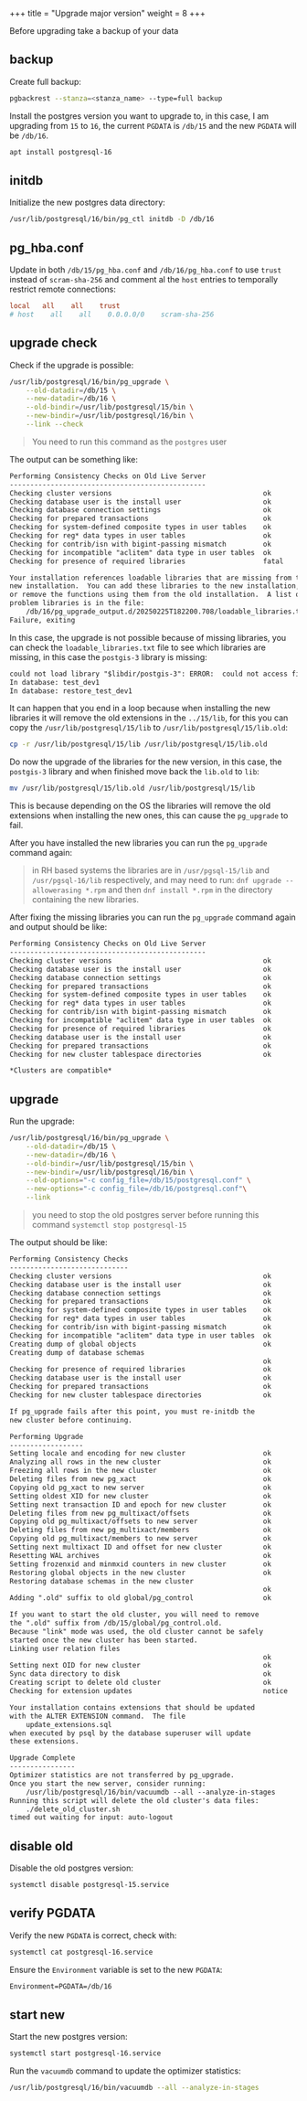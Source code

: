 +++
title = "Upgrade major version"
weight = 8
+++

Before upgrading take a backup of your data

## backup

Create full backup:

```sh
pgbackrest --stanza=<stanza_name> --type=full backup
```

Install the postgres version you want to upgrade to, in this case, I am
upgrading from `15` to `16`, the current `PGDATA` is `/db/15` and the new `PGDATA` will
be `/db/16`.

```sh
apt install postgresql-16
```

## initdb

Initialize the new postgres data directory:

```sh
/usr/lib/postgresql/16/bin/pg_ctl initdb -D /db/16
```

## pg_hba.conf

Update in both `/db/15/pg_hba.conf` and `/db/16/pg_hba.conf` to use `trust` instead of  `scram-sha-256` and comment al the `host` entries to temporally restrict remote connections:

```conf
local   all    all    trust
# host    all    all    0.0.0.0/0    scram-sha-256
```

## upgrade check

Check if the upgrade is possible:

```sh
/usr/lib/postgresql/16/bin/pg_upgrade \
    --old-datadir=/db/15 \
    --new-datadir=/db/16 \
    --old-bindir=/usr/lib/postgresql/15/bin \
    --new-bindir=/usr/lib/postgresql/16/bin \
    --link --check
```

> You need to run this command as the `postgres` user

The output can be something like:

```txt
Performing Consistency Checks on Old Live Server
------------------------------------------------
Checking cluster versions                                     ok
Checking database user is the install user                    ok
Checking database connection settings                         ok
Checking for prepared transactions                            ok
Checking for system-defined composite types in user tables    ok
Checking for reg* data types in user tables                   ok
Checking for contrib/isn with bigint-passing mismatch         ok
Checking for incompatible "aclitem" data type in user tables  ok
Checking for presence of required libraries                   fatal

Your installation references loadable libraries that are missing from the
new installation.  You can add these libraries to the new installation,
or remove the functions using them from the old installation.  A list of
problem libraries is in the file:
    /db/16/pg_upgrade_output.d/20250225T182200.708/loadable_libraries.txt
Failure, exiting
```

In this case, the upgrade is not possible because of missing libraries, you can
check the `loadable_libraries.txt` file to see which libraries are missing, in
this case the `postgis-3` library is missing:

```txt
could not load library "$libdir/postgis-3": ERROR:  could not access file "$libdir/postgis-3": No such file or directory
In database: test_dev1
In database: restore_test_dev1
```

It can happen that you end in a loop because when installing the new libraries
it will remove the old extensions in the `../15/lib`, for this you can copy the
`/usr/lib/postgresql/15/lib` to `/usr/lib/postgresql/15/lib.old`:

```sh
cp -r /usr/lib/postgresql/15/lib /usr/lib/postgresql/15/lib.old
```

Do now the upgrade of the libraries for the new version, in this case, the
`postgis-3` library and when finished move back the `lib.old`  to `lib`:

```sh
mv /usr/lib/postgresql/15/lib.old /usr/lib/postgresql/15/lib
```

This is because depending on the OS the libraries will remove the old extensions
when installing the new ones, this can cause the `pg_upgrade` to fail.

After you have installed the new libraries you can run the `pg_upgrade` command again:

> in RH based systems the libraries are in `/usr/pgsql-15/lib` and `/usr/pgsql-16/lib` respectively, and may need to run: `dnf upgrade --allowerasing *.rpm` and then `dnf install *.rpm` in the directory containing the new libraries.


After fixing the missing libraries you can run the `pg_upgrade` command again
and output should be like:

```txt
Performing Consistency Checks on Old Live Server
------------------------------------------------
Checking cluster versions                                     ok
Checking database user is the install user                    ok
Checking database connection settings                         ok
Checking for prepared transactions                            ok
Checking for system-defined composite types in user tables    ok
Checking for reg* data types in user tables                   ok
Checking for contrib/isn with bigint-passing mismatch         ok
Checking for incompatible "aclitem" data type in user tables  ok
Checking for presence of required libraries                   ok
Checking database user is the install user                    ok
Checking for prepared transactions                            ok
Checking for new cluster tablespace directories               ok

*Clusters are compatible*
```

## upgrade

Run the upgrade:

```sh
/usr/lib/postgresql/16/bin/pg_upgrade \
    --old-datadir=/db/15 \
    --new-datadir=/db/16 \
    --old-bindir=/usr/lib/postgresql/15/bin \
    --new-bindir=/usr/lib/postgresql/16/bin \
    --old-options="-c config_file=/db/15/postgresql.conf" \
    --new-options="-c config_file=/db/16/postgresql.conf"\
    --link
```

> you need to stop the old postgres server before running this command `systemctl stop postgresql-15`

The output should be like:

```txt
Performing Consistency Checks
-----------------------------
Checking cluster versions                                     ok
Checking database user is the install user                    ok
Checking database connection settings                         ok
Checking for prepared transactions                            ok
Checking for system-defined composite types in user tables    ok
Checking for reg* data types in user tables                   ok
Checking for contrib/isn with bigint-passing mismatch         ok
Checking for incompatible "aclitem" data type in user tables  ok
Creating dump of global objects                               ok
Creating dump of database schemas
                                                              ok
Checking for presence of required libraries                   ok
Checking database user is the install user                    ok
Checking for prepared transactions                            ok
Checking for new cluster tablespace directories               ok

If pg_upgrade fails after this point, you must re-initdb the
new cluster before continuing.

Performing Upgrade
------------------
Setting locale and encoding for new cluster                   ok
Analyzing all rows in the new cluster                         ok
Freezing all rows in the new cluster                          ok
Deleting files from new pg_xact                               ok
Copying old pg_xact to new server                             ok
Setting oldest XID for new cluster                            ok
Setting next transaction ID and epoch for new cluster         ok
Deleting files from new pg_multixact/offsets                  ok
Copying old pg_multixact/offsets to new server                ok
Deleting files from new pg_multixact/members                  ok
Copying old pg_multixact/members to new server                ok
Setting next multixact ID and offset for new cluster          ok
Resetting WAL archives                                        ok
Setting frozenxid and minmxid counters in new cluster         ok
Restoring global objects in the new cluster                   ok
Restoring database schemas in the new cluster
                                                              ok
Adding ".old" suffix to old global/pg_control                 ok

If you want to start the old cluster, you will need to remove
the ".old" suffix from /db/15/global/pg_control.old.
Because "link" mode was used, the old cluster cannot be safely
started once the new cluster has been started.
Linking user relation files
                                                              ok
Setting next OID for new cluster                              ok
Sync data directory to disk                                   ok
Creating script to delete old cluster                         ok
Checking for extension updates                                notice

Your installation contains extensions that should be updated
with the ALTER EXTENSION command.  The file
    update_extensions.sql
when executed by psql by the database superuser will update
these extensions.

Upgrade Complete
----------------
Optimizer statistics are not transferred by pg_upgrade.
Once you start the new server, consider running:
    /usr/lib/postgresql/16/bin/vacuumdb --all --analyze-in-stages
Running this script will delete the old cluster's data files:
    ./delete_old_cluster.sh
timed out waiting for input: auto-logout
```

## disable old

Disable the old postgres version:

```sh
systemctl disable postgresql-15.service
```

## verify PGDATA

Verify the new `PGDATA` is correct, check with:

```sh
systemctl cat postgresql-16.service
```

Ensure the `Environment` variable is set to the new `PGDATA`:

```txt
Environment=PGDATA=/db/16
```


## start new

Start the new postgres version:

```sh
systemctl start postgresql-16.service
```

Run the `vacuumdb` command to update the optimizer statistics:

```sh
/usr/lib/postgresql/16/bin/vacuumdb --all --analyze-in-stages
```
